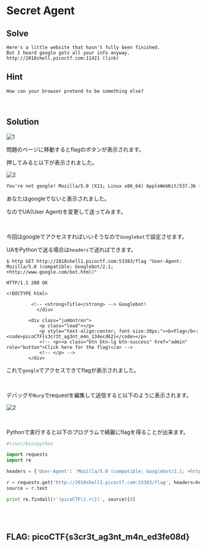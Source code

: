 # Secret Agent

## Solve
```
Here's a little website that hasn't fully been finished. 
But I heard google gets all your info anyway. 
http://2018shell.picoctf.com:11421 (link)
```

## Hint
```
How can your browser pretend to be something else?
```

<br>

## Solution

![1](https://user-images.githubusercontent.com/47602064/83594471-40dd1a00-a59a-11ea-861d-8ac761f02c18.png)

問題のページに移動するとflagのボタンが表示されます。

押してみると以下が表示されました。

![2](https://user-images.githubusercontent.com/47602064/83594554-7c77e400-a59a-11ea-933a-071a50d366a9.png)

```txt
You're not google! Mozilla/5.0 (X11; Linux x86_64) AppleWebKit/537.36 (KHTML, like Gecko) Chrome/77.0.3865.120 Safari/537.36
```

あなたはgoogleでないと表示されました。

なのでUA(User Agent)を変更して送ってみます。

<br>

今回はgoogleでアクセスすればいいそうなので`Googlebot`で設定させます。

UAをPythonで送る場合は`headers`で送ればできます。

```http
$ http GET http://2018shell1.picoctf.com:53383/flag "User-Agent: Mozilla/5.0 (compatible; Googlebot/2.1; +http://www.google.com/bot.html)"

HTTP/1.1 200 OK

<!DOCTYPE html>

         <!-- <strong>Title</strong> --> Googlebot!
           </div>
     
        <div class="jumbotron">
            <p class="lead"></p>
            <p style="text-align:center; font-size:30px;"><b>Flag</b>: <code>picoCTF{s3cr3t_ag3nt_m4n_134ecd62}</code></p>
            <!-- <p><a class="btn btn-lg btn-success" href="admin" role="button">Click here for the flag!</a> -->
            <!-- </p> -->
        </div>

```

これで`google`でアクセスできてflagが表示されました。

<br>

デバッグや`Burp`でrequestを編集して送信すると以下のように表示されます。

![2](https://user-images.githubusercontent.com/47602064/68101259-10ec6c00-ff10-11e9-8476-80f39108db0a.png)

<br>

Pythonで実行すると以下のプログラムで綺麗にflagを得ることが出来ます。

```python
#!/usr/bin/python

import requests
import re

headers = {'User-Agent': 'Mozilla/5.0 (compatible; Googlebot/2.1; +http://www.google.com/bot.html)'}

r = requests.get('http://2018shell1.picoctf.com:53383/flag', headers=headers)
source = r.text

print re.findall(r'(picoCTF\{.+\})', source)[0]
```

<br><br>

## FLAG: picoCTF{s3cr3t_ag3nt_m4n_ed3fe08d}
